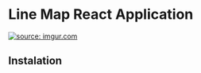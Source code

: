 # Line Map React Application

<a href="https://imgur.com/a/egQE88i"><img src="https://i.imgur.com/a/egQE88i.png" title="source: imgur.com" /></a>

## Instalation
